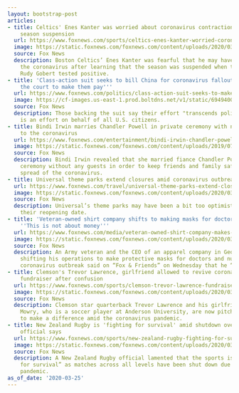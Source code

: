 ```yaml
---
layout: bootstrap-post
articles:
- title: Celtics' Enes Kanter was worried about coronavirus contraction after NBA's
    season suspension
  url: https://www.foxnews.com/sports/celtics-enes-kanter-worried-coronavirus-nba-suspension
  image: https://static.foxnews.com/foxnews.com/content/uploads/2020/03/Enes-Kanter-Boston-Celtics-Getty-images-.jpg
  source: Fox News
  description: Boston Celtics’ Enes Kanter was fearful that he may have contracted
    the coronavirus after learning that the season was suspended when the Utah Jazz’s
    Rudy Gobert tested positive.
- title: 'Class-action suit seeks to bill China for coronavirus fallout: ''We want
    the court to make them pay'''
  url: https://www.foxnews.com/politics/class-action-suit-seeks-to-make-china-pay
  image: https://cf-images.us-east-1.prod.boltdns.net/v1/static/694940094001/bba9bdb8-395d-418c-8406-45f3df0e2fb8/f6e07dfc-eec4-4cc3-9636-47e43c4d526f/1280x720/match/image.jpg
  source: Fox News
  description: Those backing the suit say their effort "transcends politics," and
    is an effort on behalf of all U.S. citizens.
- title: Bindi Irwin marries Chandler Powell in private ceremony with no guests due
    to the coronavirus
  url: https://www.foxnews.com/entertainment/bindi-irwin-chandler-powell-private-no-guests-coronavirus
  image: https://static.foxnews.com/foxnews.com/content/uploads/2019/07/Irwin-Powell-GettyImages-1147059038.jpg
  source: Fox News
  description: Bindi Irwin revealed that she married fiance Chandler Powell at a small
    ceremony without any guests in order to keep friends and family safe from the
    spread of the coronavirus.
- title: Universal theme parks extend closures amid coronavirus outbreak
  url: https://www.foxnews.com/travel/universal-theme-parks-extend-closures-coronavirus-outbreak-april
  image: https://static.foxnews.com/foxnews.com/content/uploads/2020/03/UniversalThemeParksistock.jpg
  source: Fox News
  description: Universal’s theme parks may have been a bit too optimistic when estimating
    their reopening date.
- title: 'Veteran-owned shirt company shifts to making masks for doctors and nurses:
    ''This is not about money'''
  url: https://www.foxnews.com/media/veteran-owned-shirt-company-makes-masks-for-doctors-and-nurses
  image: https://static.foxnews.com/foxnews.com/content/uploads/2020/03/Tyler-Merritt.jpg
  source: Fox News
  description: An Army veteran and the CEO of an apparel company in Georgia who is
    shifting his operations to make protective masks for doctors and nurses amid the
    coronavirus outbreak said on “Fox & Friends” on Wednesday that he “needs support.”
- title: Clemson's Trevor Lawrence, girlfriend allowed to revive coronavirus victims
    fundraiser after confusion
  url: https://www.foxnews.com/sports/clemson-trevor-lawrence-fundraiser-coronavirus-victims
  image: https://static.foxnews.com/foxnews.com/content/uploads/2020/03/Trevor-Lawrence-Gwetty-Images.jpg
  source: Fox News
  description: Clemson star quarterback Trevor Lawrence and his girlfriend Marissa
    Mowry, who is a soccer player at Anderson University, are now pitching in trying
    to make a difference amid the coronavirus pandemic.
- title: New Zealand Rugby is 'fighting for survival' amid shutdown over coronavirus,
    official says
  url: https://www.foxnews.com/sports/new-zealand-rugby-fighting-for-survival-coronavirus
  image: https://static.foxnews.com/foxnews.com/content/uploads/2020/03/GettyImages-Sam-Whitelock.jpg
  source: Fox News
  description: A New Zealand Rugby official lamented that the sports is “fighting
    for survival” as matches across all levels have been shut down due to the coronavirus
    pandemic.
as_of_date: '2020-03-25'
---
```


